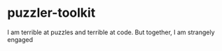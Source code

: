 # puzzler-toolkit
I am terrible at puzzles and terrible at code. But together, I am strangely engaged
